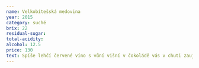 ```yaml
---
name: Velkobítešská medovina
year: 2015
category: suché
brix: 22
residual-sugar: 
total-acidity: 
alcohol: 12.5
price: 130
text: Spíše lehčí červené víno s vůní višní v čokoládě vás v chuti zaujme smetanovou jemností borůvek a ostružin. Disponuje hedvábnou tříslovinkou a dlouhou dochutí.
---
```

